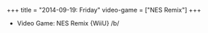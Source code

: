 +++
title = "2014-09-19: Friday"
video-game = ["NES Remix"]
+++


* Video Game: NES Remix {WiiU} /b/